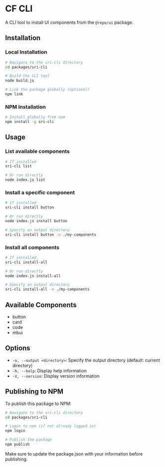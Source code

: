# CF CLI

A CLI tool to install UI components from the `@repo/ui` package.

## Installation

### Local Installation

```bash
# Navigate to the sri-cli directory
cd packages/sri-cli

# Build the CLI tool
node build.js

# Link the package globally (optional)
npm link
```

### NPM Installation

```bash
# Install globally from npm
npm install -g sri-cli
```

## Usage

### List available components

```bash
# If installed
sri-cli list

# Or run directly
node index.js list
```

### Install a specific component

```bash
# If installed
sri-cli install button

# Or run directly
node index.js install button

# Specify an output directory
sri-cli install button -o ./my-components
```

### Install all components

```bash
# If installed
sri-cli install-all

# Or run directly
node index.js install-all

# Specify an output directory
sri-cli install-all -o ./my-components
```

## Available Components

- button
- card
- code
- mbui

## Options

- `-o, --output <directory>`: Specify the output directory (default: current directory)
- `-h, --help`: Display help information
- `-V, --version`: Display version information

## Publishing to NPM

To publish this package to NPM:

```bash
# Navigate to the sri-cli directory
cd packages/sri-cli

# Login to npm (if not already logged in)
npm login

# Publish the package
npm publish
```

Make sure to update the package.json with your information before publishing.
